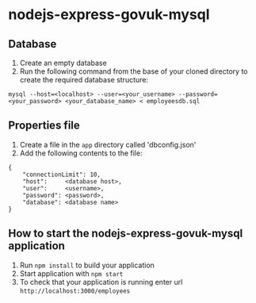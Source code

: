 # nodejs-express-govuk-mysql

Database
---
1. Create an empty database
1. Run the following command from the base of your cloned directory to create the required database structure:
```
mysql --host=<localhost> --user=<your_username> --password=<your_password> <your_database_name> < employeesdb.sql
```

Properties file
---
1. Create a file in the `app` directory called 'dbconfig.json'
1. Add the following contents to the file:
```
{ 
    "connectionLimit": 10, 
    "host":     <database host>, 
    "user":     <username>,
    "password": <password>,
    "database": <database name>
}
```

How to start the nodejs-express-govuk-mysql application
---

1. Run `npm install` to build your application
1. Start application with `npm start`
1. To check that your application is running enter url `http://localhost:3000/employees`

